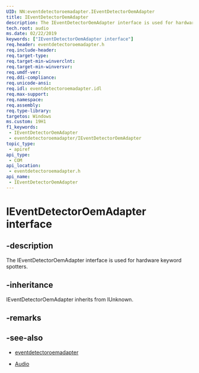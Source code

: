```yaml
---
UID: NN:eventdetectoroemadapter.IEventDetectorOemAdapter
title: IEventDetectorOemAdapter
description: The IEventDetectorOemAdapter interface is used for hardware keyword spotters.
tech.root: audio
ms.date: 02/22/2019
keywords: ["IEventDetectorOemAdapter interface"]
req.header: eventdetectoroemadapter.h
req.include-header: 
req.target-type: 
req.target-min-winverclnt: 
req.target-min-winversvr: 
req.umdf-ver: 
req.ddi-compliance: 
req.unicode-ansi: 
req.idl: eventdetectoroemadapter.idl
req.max-support: 
req.namespace: 
req.assembly: 
req.type-library: 
targetos: Windows
ms.custom: 19H1
f1_keywords:
 - IEventDetectorOemAdapter
 - eventdetectoroemadapter/IEventDetectorOemAdapter
topic_type:
 - apiref
api_type:
 - COM
api_location:
 - eventdetectoroemadapter.h
api_name:
 - IEventDetectorOemAdapter
---
```


# IEventDetectorOemAdapter interface


## -description

The IEventDetectorOemAdapter interface is used for hardware keyword spotters.

## -inheritance

IEventDetectorOemAdapter inherits from IUnknown.

## -remarks

## -see-also

- [eventdetectoroemadapter](../eventdetectoroemadapter/index.md)

- [Audio](../_audio/index.md)


